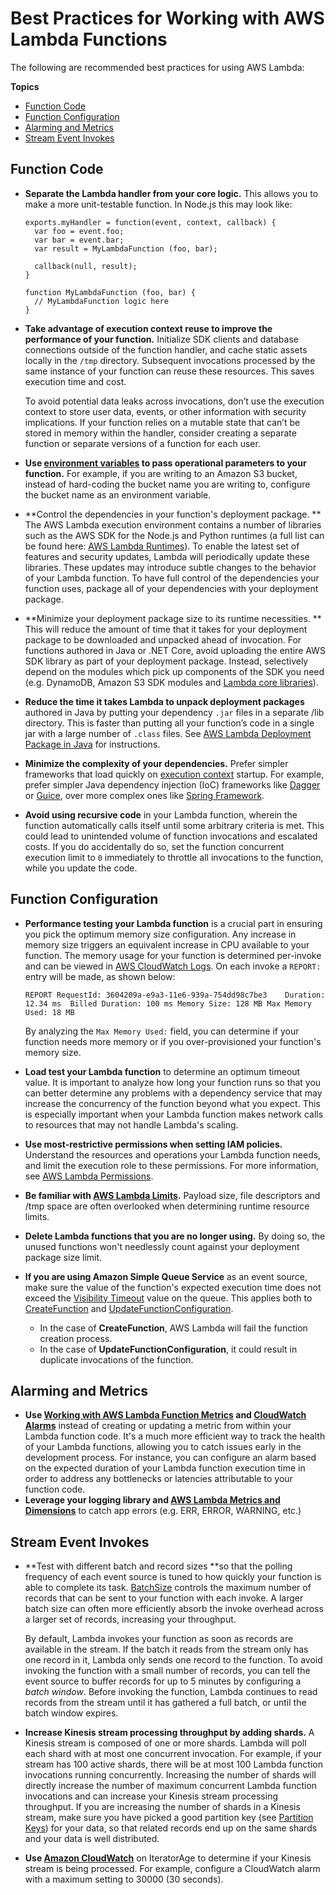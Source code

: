 # Best Practices for Working with AWS Lambda Functions<a name="best-practices"></a>

The following are recommended best practices for using AWS Lambda:

**Topics**
+ [Function Code](#function-code)
+ [Function Configuration](#function-configuration)
+ [Alarming and Metrics](#alarming-metrics)
+ [Stream Event Invokes](#stream-events)

## Function Code<a name="function-code"></a>
+ **Separate the Lambda handler from your core logic\.** This allows you to make a more unit\-testable function\. In Node\.js this may look like: 

  ```
  exports.myHandler = function(event, context, callback) {
  	var foo = event.foo;
  	var bar = event.bar;
  	var result = MyLambdaFunction (foo, bar);
   
  	callback(null, result);
  }
   
  function MyLambdaFunction (foo, bar) {
  	// MyLambdaFunction logic here
  }
  ```
+ **Take advantage of execution context reuse to improve the performance of your function\.** Initialize SDK clients and database connections outside of the function handler, and cache static assets locally in the `/tmp` directory\. Subsequent invocations processed by the same instance of your function can reuse these resources\. This saves execution time and cost\.

  To avoid potential data leaks across invocations, don’t use the execution context to store user data, events, or other information with security implications\. If your function relies on a mutable state that can’t be stored in memory within the handler, consider creating a separate function or separate versions of a function for each user\.
+ **Use [environment variables](configuration-envvars.md) to pass operational parameters to your function\.** For example, if you are writing to an Amazon S3 bucket, instead of hard\-coding the bucket name you are writing to, configure the bucket name as an environment variable\.
+ **Control the dependencies in your function's deployment package\. ** The AWS Lambda execution environment contains a number of libraries such as the AWS SDK for the Node\.js and Python runtimes \(a full list can be found here: [AWS Lambda Runtimes](lambda-runtimes.md)\)\. To enable the latest set of features and security updates, Lambda will periodically update these libraries\. These updates may introduce subtle changes to the behavior of your Lambda function\. To have full control of the dependencies your function uses, package all of your dependencies with your deployment package\. 
+ **Minimize your deployment package size to its runtime necessities\. ** This will reduce the amount of time that it takes for your deployment package to be downloaded and unpacked ahead of invocation\. For functions authored in Java or \.NET Core, avoid uploading the entire AWS SDK library as part of your deployment package\. Instead, selectively depend on the modules which pick up components of the SDK you need \(e\.g\. DynamoDB, Amazon S3 SDK modules and [Lambda core libraries](https://github.com/aws/aws-lambda-java-libs)\)\. 
+ **Reduce the time it takes Lambda to unpack deployment packages** authored in Java by putting your dependency `.jar` files in a separate /lib directory\. This is faster than putting all your function’s code in a single jar with a large number of `.class` files\. See [AWS Lambda Deployment Package in Java](java-package.md) for instructions\.
+ **Minimize the complexity of your dependencies\.** Prefer simpler frameworks that load quickly on [execution context](runtimes-context.md) startup\. For example, prefer simpler Java dependency injection \(IoC\) frameworks like [Dagger](https://google.github.io/dagger/) or [Guice](https://github.com/google/guice), over more complex ones like [Spring Framework](https://github.com/spring-projects/spring-framework)\. 
+ **Avoid using recursive code** in your Lambda function, wherein the function automatically calls itself until some arbitrary criteria is met\. This could lead to unintended volume of function invocations and escalated costs\. If you do accidentally do so, set the function concurrent execution limit to `0` immediately to throttle all invocations to the function, while you update the code\.

## Function Configuration<a name="function-configuration"></a>
+ **Performance testing your Lambda function** is a crucial part in ensuring you pick the optimum memory size configuration\. Any increase in memory size triggers an equivalent increase in CPU available to your function\. The memory usage for your function is determined per\-invoke and can be viewed in [AWS CloudWatch Logs](https://docs.aws.amazon.com/AmazonCloudWatch/latest/monitoring/WhatIsCloudWatchLogs.html)\. On each invoke a `REPORT:` entry will be made, as shown below: 

  ```
  REPORT RequestId: 3604209a-e9a3-11e6-939a-754dd98c7be3	Duration: 12.34 ms	Billed Duration: 100 ms Memory Size: 128 MB	Max Memory Used: 18 MB
  ```

  By analyzing the `Max Memory Used:` field, you can determine if your function needs more memory or if you over\-provisioned your function's memory size\. 
+ **Load test your Lambda function** to determine an optimum timeout value\. It is important to analyze how long your function runs so that you can better determine any problems with a dependency service that may increase the concurrency of the function beyond what you expect\. This is especially important when your Lambda function makes network calls to resources that may not handle Lambda's scaling\. 
+ **Use most\-restrictive permissions when setting IAM policies\.** Understand the resources and operations your Lambda function needs, and limit the execution role to these permissions\. For more information, see [AWS Lambda Permissions](lambda-permissions.md)\. 
+ **Be familiar with [AWS Lambda Limits](gettingstarted-limits.md)\.** Payload size, file descriptors and /tmp space are often overlooked when determining runtime resource limits\. 
+ **Delete Lambda functions that you are no longer using\.** By doing so, the unused functions won't needlessly count against your deployment package size limit\.
+ **If you are using Amazon Simple Queue Service** as an event source, make sure the value of the function's expected execution time does not exceed the [Visibility Timeout](https://docs.aws.amazon.com/AWSSimpleQueueService/latest/SQSDeveloperGuide/sqs-visibility-timeout.html) value on the queue\. This applies both to [CreateFunction](API_CreateFunction.md) and [UpdateFunctionConfiguration](API_UpdateFunctionConfiguration.md)\.
  + In the case of **CreateFunction**, AWS Lambda will fail the function creation process\.
  + In the case of **UpdateFunctionConfiguration**, it could result in duplicate invocations of the function\.

## Alarming and Metrics<a name="alarming-metrics"></a>
+ **Use [Working with AWS Lambda Function Metrics](monitoring-metrics.md) and [ CloudWatch Alarms](https://docs.aws.amazon.com/AmazonCloudWatch/latest/monitoring/AlarmThatSendsEmail.html)** instead of creating or updating a metric from within your Lambda function code\. It's a much more efficient way to track the health of your Lambda functions, allowing you to catch issues early in the development process\. For instance, you can configure an alarm based on the expected duration of your Lambda function execution time in order to address any bottlenecks or latencies attributable to your function code\.
+ **Leverage your logging library and [AWS Lambda Metrics and Dimensions](https://docs.aws.amazon.com/AmazonCloudWatch/latest/monitoring/lam-metricscollected.html)** to catch app errors \(e\.g\. ERR, ERROR, WARNING, etc\.\) 

## Stream Event Invokes<a name="stream-events"></a>
+ **Test with different batch and record sizes **so that the polling frequency of each event source is tuned to how quickly your function is able to complete its task\. [BatchSize](API_CreateEventSourceMapping.md#SSS-CreateEventSourceMapping-request-BatchSize) controls the maximum number of records that can be sent to your function with each invoke\. A larger batch size can often more efficiently absorb the invoke overhead across a larger set of records, increasing your throughput\.

  By default, Lambda invokes your function as soon as records are available in the stream\. If the batch it reads from the stream only has one record in it, Lambda only sends one record to the function\. To avoid invoking the function with a small number of records, you can tell the event source to buffer records for up to 5 minutes by configuring a *batch window*\. Before invoking the function, Lambda continues to read records from the stream until it has gathered a full batch, or until the batch window expires\.
+ **Increase Kinesis stream processing throughput by adding shards\.** A Kinesis stream is composed of one or more shards\. Lambda will poll each shard with at most one concurrent invocation\. For example, if your stream has 100 active shards, there will be at most 100 Lambda function invocations running concurrently\. Increasing the number of shards will directly increase the number of maximum concurrent Lambda function invocations and can increase your Kinesis stream processing throughput\. If you are increasing the number of shards in a Kinesis stream, make sure you have picked a good partition key \(see [Partition Keys](https://docs.aws.amazon.com/streams/latest/dev/key-concepts.html#partition-key)\) for your data, so that related records end up on the same shards and your data is well distributed\. 
+ **Use [Amazon CloudWatch](https://docs.aws.amazon.com/streams/latest/dev/monitoring-with-cloudwatch.html)** on IteratorAge to determine if your Kinesis stream is being processed\. For example, configure a CloudWatch alarm with a maximum setting to 30000 \(30 seconds\)\.